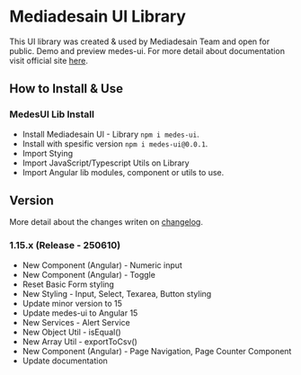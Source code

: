 <!-- > # This is beta version.
> - Documentation not published yet
> - Clone [medes-ui-boilerplate repository](https://github.com/mediadesain/medes-ui-boilerplate/tree/feature/filter-slider) for documentation & check whats new
> - Checkout `feature/filter-slider branch` -->

# Mediadesain UI Library
This UI library was created & used by Mediadesain Team and open for public. Demo and preview medes-ui. For more detail about documentation visit official site [here](https://doc.mediadesain.com/).

## How to Install & Use
### MedesUI Lib Install
- Install Mediadesain UI - Library `npm i medes-ui`.
- Install with spesific version `npm i medes-ui@0.0.1`.
- Import Stying
- Import JavaScript/Typescript Utils on Library
- Import Angular lib modules, component or utils to use.

## Version
More detail about the changes writen on [changelog](https://github.com/mediadesain/medes-ui-boilerplate/blob/main/CHANGELOG.md).
### 1.15.x (Release - 250610)
- New Component (Angular) - Numeric input
- New Component (Angular) - Toggle
- Reset Basic Form styling
- New Styling - Input, Select, Texarea, Button styling
- Update minor version to 15
- Update medes-ui to Angular 15
- New Services - Alert Service
- New Object Util - isEqual()
- New Array Util - exportToCsv()
- New Component (Angular) - Page Navigation, Page Counter Component
- Update documentation